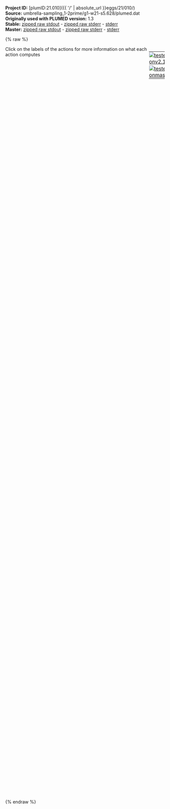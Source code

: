 **Project ID:** [plumID:21.010]({{ '/' | absolute_url }}eggs/21/010/)  
**Source:** umbrella-sampling_1-2prime/g1-w21-s5.628/plumed.dat  
**Originally used with PLUMED version:** 1.3  
**Stable:** [zipped raw stdout](plumed.dat.plumed.stdout.txt.zip) - [zipped raw stderr](plumed.dat.plumed.stderr.txt.zip) - [stderr](plumed.dat.plumed.stderr)  
**Master:** [zipped raw stdout](plumed.dat.plumed_master.stdout.txt.zip) - [zipped raw stderr](plumed.dat.plumed_master.stderr.txt.zip) - [stderr](plumed.dat.plumed_master.stderr)  

{% raw %}
<div style="width: 100%; float:left">
<div style="width: 90%; float:left" id="value_details_data/umbrella-sampling_1-2prime/g1-w21-s5.628/plumed.dat"> Click on the labels of the actions for more information on what each action computes </div>
<div style="width: 10%; float:left"><table><tr><td style="padding:1px"><a href="plumed.dat.plumed.stderr"><img src="https://img.shields.io/badge/v2.10-failed-red.svg" alt="tested onv2.10" /></a></td></tr><tr><td style="padding:1px"><a href="plumed.dat.plumed_master.stderr"><img src="https://img.shields.io/badge/master-failed-red.svg" alt="tested onmaster" /></a></td></tr></table></div></div>
<pre style="width=97%;">
<span class="plumedtooltip" style="color:green">HILLS<span class="right">This action is not part of PLUMED and was included by using a LOAD command <a href="https://www.plumed.org/doc-master/user-doc/html/_l_o_a_d.html" style="color:green">More details</a><i></i></span></span> RESTART HEIGHT 0000 W_STRIDE 50
<span class="plumedtooltip" style="color:green">PRINT<span class="right">Print quantities to a file. <a href="https://www.plumed.org/doc-master/user-doc/html/_p_r_i_n_t.html" style="color:green">More details</a><i></i></span></span> W_STRIDE 10
<br/><span style="display:none;" id="data/umbrella-sampling_1-2prime/g1-w21-s5.628/plumed.dat">The PRINT action with label <b></b> calculates something</span><span class="plumedtooltip" style="color:green">C<span class="right">This action is not part of PLUMED and was included by using a LOAD command <a href="https://www.plumed.org/doc-master/user-doc/html/_l_o_a_d.html" style="color:green">More details</a><i></i></span></span>
<span class="plumedtooltip" style="color:green">1<span class="right">This action is not part of PLUMED and was included by using a LOAD command <a href="https://www.plumed.org/doc-master/user-doc/html/_l_o_a_d.html" style="color:green">More details</a><i></i></span></span> 2 
<span class="plumedtooltip" style="color:green">C<span class="right">This action is not part of PLUMED and was included by using a LOAD command <a href="https://www.plumed.org/doc-master/user-doc/html/_l_o_a_d.html" style="color:green">More details</a><i></i></span></span>
<br/><span class="plumedtooltip" style="color:green">O<span class="right">This action is not part of PLUMED and was included by using a LOAD command <a href="https://www.plumed.org/doc-master/user-doc/html/_l_o_a_d.html" style="color:green">More details</a><i></i></span></span>
 LOOP 3 83 1
<span class="plumedtooltip" style="color:green">O<span class="right">This action is not part of PLUMED and was included by using a LOAD command <a href="https://www.plumed.org/doc-master/user-doc/html/_l_o_a_d.html" style="color:green">More details</a><i></i></span></span>
<br/><span class="plumedtooltip" style="color:green">N<span class="right">This action is not part of PLUMED and was included by using a LOAD command <a href="https://www.plumed.org/doc-master/user-doc/html/_l_o_a_d.html" style="color:green">More details</a><i></i></span></span>
<span class="plumedtooltip" style="color:green">84<span class="right">This action is not part of PLUMED and was included by using a LOAD command <a href="https://www.plumed.org/doc-master/user-doc/html/_l_o_a_d.html" style="color:green">More details</a><i></i></span></span> 85 
<span class="plumedtooltip" style="color:green">N<span class="right">This action is not part of PLUMED and was included by using a LOAD command <a href="https://www.plumed.org/doc-master/user-doc/html/_l_o_a_d.html" style="color:green">More details</a><i></i></span></span>
<br/><span class="plumedtooltip" style="color:green">H<span class="right">This action is not part of PLUMED and was included by using a LOAD command <a href="https://www.plumed.org/doc-master/user-doc/html/_l_o_a_d.html" style="color:green">More details</a><i></i></span></span>
<span class="plumedtooltip" style="color:green">LOOP<span class="right">This action is not part of PLUMED and was included by using a LOAD command <a href="https://www.plumed.org/doc-master/user-doc/html/_l_o_a_d.html" style="color:green">More details</a><i></i></span></span> 86 251 1
<span class="plumedtooltip" style="color:green">H<span class="right">This action is not part of PLUMED and was included by using a LOAD command <a href="https://www.plumed.org/doc-master/user-doc/html/_l_o_a_d.html" style="color:green">More details</a><i></i></span></span>
<br/><span class="plumedtooltip" style="color:green">Ono71<span class="right">This action is not part of PLUMED and was included by using a LOAD command <a href="https://www.plumed.org/doc-master/user-doc/html/_l_o_a_d.html" style="color:green">More details</a><i></i></span></span>
<span class="plumedtooltip" style="color:green">3<span class="right">This action is not part of PLUMED and was included by using a LOAD command <a href="https://www.plumed.org/doc-master/user-doc/html/_l_o_a_d.html" style="color:green">More details</a><i></i></span></span> 4 5 6 7 8 9 10 11 12 13 14 15 16 17 18 19 20 21 22 23 24 25 26 27 28 29 30 31 32 33 34 35 36 37 38 39 40 41 42 43 44 45 46 47 48 49 50 51 52 53 54 55 56 57 58 59 60 61 62 63 64 65 66 67 68 69 70 72 73 74 75 76 77 78 79 80 81 82 83
<span class="plumedtooltip" style="color:green">Ono71<span class="right">This action is not part of PLUMED and was included by using a LOAD command <a href="https://www.plumed.org/doc-master/user-doc/html/_l_o_a_d.html" style="color:green">More details</a><i></i></span></span>

<br/><span class="plumedtooltip" style="color:green">SPATHCOORDTABLE<span class="right">This action is not part of PLUMED and was included by using a LOAD command <a href="https://www.plumed.org/doc-master/user-doc/html/_l_o_a_d.html" style="color:green">More details</a><i></i></span></span> NSP 4 LIST C O N H NN 8 MM 14 R_0 340 340 340 283 340 340 283 340 283 265 LAMBDA 170803 
                                   
<span class="plumedtooltip" style="color:green">ZPATHCOORDTABLE<span class="right">This action is not part of PLUMED and was included by using a LOAD command <a href="https://www.plumed.org/doc-master/user-doc/html/_l_o_a_d.html" style="color:green">More details</a><i></i></span></span> NSP 4 LIST C O N H NN 8 MM 14 R_0 340 340 340 283 340 340 283 340 283 265 LAMBDA 170803 
<br/><span class="plumedtooltip" style="color:green">COORD<span class="right">This action is not part of PLUMED and was included by using a LOAD command <a href="https://www.plumed.org/doc-master/user-doc/html/_l_o_a_d.html" style="color:green">More details</a><i></i></span></span> LIST 1 2 NN 8 MM 14 R_0 340
<span class="plumedtooltip" style="color:green">COORD<span class="right">This action is not part of PLUMED and was included by using a LOAD command <a href="https://www.plumed.org/doc-master/user-doc/html/_l_o_a_d.html" style="color:green">More details</a><i></i></span></span> LIST 1 O NN 8 MM 14 R_0 340
<span class="plumedtooltip" style="color:green">COORD<span class="right">This action is not part of PLUMED and was included by using a LOAD command <a href="https://www.plumed.org/doc-master/user-doc/html/_l_o_a_d.html" style="color:green">More details</a><i></i></span></span> LIST 1 N NN 8 MM 14 R_0 340
<span class="plumedtooltip" style="color:green">COORD<span class="right">This action is not part of PLUMED and was included by using a LOAD command <a href="https://www.plumed.org/doc-master/user-doc/html/_l_o_a_d.html" style="color:green">More details</a><i></i></span></span> LIST 1 H NN 8 MM 14 R_0 283
<span class="plumedtooltip" style="color:green">COORD<span class="right">This action is not part of PLUMED and was included by using a LOAD command <a href="https://www.plumed.org/doc-master/user-doc/html/_l_o_a_d.html" style="color:green">More details</a><i></i></span></span> LIST 2 1 NN 8 MM 14 R_0 340
<span class="plumedtooltip" style="color:green">COORD<span class="right">This action is not part of PLUMED and was included by using a LOAD command <a href="https://www.plumed.org/doc-master/user-doc/html/_l_o_a_d.html" style="color:green">More details</a><i></i></span></span> LIST 2 O NN 8 MM 14 R_0 340
<span class="plumedtooltip" style="color:green">COORD<span class="right">This action is not part of PLUMED and was included by using a LOAD command <a href="https://www.plumed.org/doc-master/user-doc/html/_l_o_a_d.html" style="color:green">More details</a><i></i></span></span> LIST 2 N NN 8 MM 14 R_0 340
<span class="plumedtooltip" style="color:green">COORD<span class="right">This action is not part of PLUMED and was included by using a LOAD command <a href="https://www.plumed.org/doc-master/user-doc/html/_l_o_a_d.html" style="color:green">More details</a><i></i></span></span> LIST 2 H NN 8 MM 14 R_0 283
<span class="plumedtooltip" style="color:green">COORD<span class="right">This action is not part of PLUMED and was included by using a LOAD command <a href="https://www.plumed.org/doc-master/user-doc/html/_l_o_a_d.html" style="color:green">More details</a><i></i></span></span> LIST 84 C NN 8 MM 14 R_0 340
<span class="plumedtooltip" style="color:green">COORD<span class="right">This action is not part of PLUMED and was included by using a LOAD command <a href="https://www.plumed.org/doc-master/user-doc/html/_l_o_a_d.html" style="color:green">More details</a><i></i></span></span> LIST 84 O NN 8 MM 14 R_0 340
<span class="plumedtooltip" style="color:green">COORD<span class="right">This action is not part of PLUMED and was included by using a LOAD command <a href="https://www.plumed.org/doc-master/user-doc/html/_l_o_a_d.html" style="color:green">More details</a><i></i></span></span> LIST 84 85 NN 8 MM 14 R_0 340
<span class="plumedtooltip" style="color:green">COORD<span class="right">This action is not part of PLUMED and was included by using a LOAD command <a href="https://www.plumed.org/doc-master/user-doc/html/_l_o_a_d.html" style="color:green">More details</a><i></i></span></span> LIST 84 H NN 8 MM 14 R_0 283
<span class="plumedtooltip" style="color:green">COORD<span class="right">This action is not part of PLUMED and was included by using a LOAD command <a href="https://www.plumed.org/doc-master/user-doc/html/_l_o_a_d.html" style="color:green">More details</a><i></i></span></span> LIST 85 C NN 8 MM 14 R_0 340
<span class="plumedtooltip" style="color:green">COORD<span class="right">This action is not part of PLUMED and was included by using a LOAD command <a href="https://www.plumed.org/doc-master/user-doc/html/_l_o_a_d.html" style="color:green">More details</a><i></i></span></span> LIST 85 O NN 8 MM 14 R_0 340
<span class="plumedtooltip" style="color:green">COORD<span class="right">This action is not part of PLUMED and was included by using a LOAD command <a href="https://www.plumed.org/doc-master/user-doc/html/_l_o_a_d.html" style="color:green">More details</a><i></i></span></span> LIST 85 84 NN 8 MM 14 R_0 340
<span class="plumedtooltip" style="color:green">COORD<span class="right">This action is not part of PLUMED and was included by using a LOAD command <a href="https://www.plumed.org/doc-master/user-doc/html/_l_o_a_d.html" style="color:green">More details</a><i></i></span></span> LIST 85 H NN 8 MM 14 R_0 283
<br/><span class="plumedtooltip" style="color:green">COORD<span class="right">This action is not part of PLUMED and was included by using a LOAD command <a href="https://www.plumed.org/doc-master/user-doc/html/_l_o_a_d.html" style="color:green">More details</a><i></i></span></span> LIST 71 C NN 8 MM 14 R_0 180
<span class="plumedtooltip" style="color:green">COORD<span class="right">This action is not part of PLUMED and was included by using a LOAD command <a href="https://www.plumed.org/doc-master/user-doc/html/_l_o_a_d.html" style="color:green">More details</a><i></i></span></span> LIST 71 Ono71 NN 8 MM 14 R_0 180
<span class="plumedtooltip" style="color:green">COORD<span class="right">This action is not part of PLUMED and was included by using a LOAD command <a href="https://www.plumed.org/doc-master/user-doc/html/_l_o_a_d.html" style="color:green">More details</a><i></i></span></span> LIST 71 N NN 8 MM 14 R_0 180
<span class="plumedtooltip" style="color:green">COORD<span class="right">This action is not part of PLUMED and was included by using a LOAD command <a href="https://www.plumed.org/doc-master/user-doc/html/_l_o_a_d.html" style="color:green">More details</a><i></i></span></span> LIST 71 H NN 8 MM 14 R_0 150
<br/><span style="color:blue" class="comment">#SEDANCHOR</span>
<br/><span class="plumedtooltip" style="color:green">LWALL<span class="right">This action is not part of PLUMED and was included by using a LOAD command <a href="https://www.plumed.org/doc-master/user-doc/html/_l_o_a_d.html" style="color:green">More details</a><i></i></span></span>  CV 1  LIMIT    5628  KAPPA    0064  EXP 2
<span class="plumedtooltip" style="color:green">UWALL<span class="right">This action is not part of PLUMED and was included by using a LOAD command <a href="https://www.plumed.org/doc-master/user-doc/html/_l_o_a_d.html" style="color:green">More details</a><i></i></span></span>  CV 1  LIMIT    5628  KAPPA    0064  EXP 2
<br/><span class="plumedtooltip" style="color:green">LWALL<span class="right">This action is not part of PLUMED and was included by using a LOAD command <a href="https://www.plumed.org/doc-master/user-doc/html/_l_o_a_d.html" style="color:green">More details</a><i></i></span></span>  CV 2  LIMIT  10  KAPPA  50     EXP 2
<span class="plumedtooltip" style="color:green">UWALL<span class="right">This action is not part of PLUMED and was included by using a LOAD command <a href="https://www.plumed.org/doc-master/user-doc/html/_l_o_a_d.html" style="color:green">More details</a><i></i></span></span>  CV 2  LIMIT    012 KAPPA  100    EXP 2
 
<span class="plumedtooltip" style="color:green">ENDMETA<span class="right">This action is not part of PLUMED and was included by using a LOAD command <a href="https://www.plumed.org/doc-master/user-doc/html/_l_o_a_d.html" style="color:green">More details</a><i></i></span></span>
</pre>
{% endraw %}
